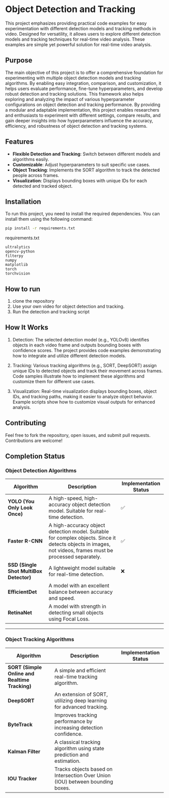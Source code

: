 # Object Detection and Tracking

This project emphasizes providing practical code examples for easy experimentation with different detection models and tracking methods in video. Designed for versatility, it allows users to explore different detection models and tracking techniques for real-time video analysis. These examples are simple yet powerful solution for real-time video analysis.

## Purpose
The main objective of this project is to offer a comprehensive foundation for experimenting with multiple object detection models and tracking algorithms. By enabling easy integration, comparison, and customization, it helps users evaluate performance, fine-tune hyperparameters, and develop robust detection and tracking solutions.
This framework also helps exploring and analyzing the impact of various hyperparameter configurations on object detection and tracking performance. By providing a modular and adaptable implementation, this project enables researchers and enthusiasts to experiment with different settings, compare results, and gain deeper insights into how hyperparameters influence the accuracy, efficiency, and robustness of object detection and tracking systems.

## Features
- **Flexible Detection and Tracking**: Switch between different models and algorithms easily.
- **Customizable**: Adjust hyperparameters to suit specific use cases.
- **Object Tracking**: Implements the SORT algorithm to track the detected people across frames.
- **Visualization**: Displays bounding boxes with unique IDs for each detected and tracked object.

## Installation

To run this project, you need to install the required dependencies. You can install them using the following command:

```bash
pip install -r requirements.txt
```
requirements.txt
```
ultralytics  
opencv-python  
filterpy  
numpy  
matplotlib  
torch  
torchvision  
```

## How to run

1. clone the repository
2. Use your own video for object detection and tracking.
3. Run the detection and tracking script

## How It Works
1. Detection: The selected detection model (e.g., YOLOv8) identifies objects in each video frame and outputs bounding boxes with confidence scores. The project provides code examples demonstrating how to integrate and utilize different detection models.

2. Tracking: Various tracking algorithms (e.g., SORT, DeepSORT) assign unique IDs to detected objects and track their movement across frames. Code samples illustrate how to implement these algorithms and customize them for different use cases.

3. Visualization: Real-time visualization displays bounding boxes, object IDs, and tracking paths, making it easier to analyze object behavior. Example scripts show how to customize visual outputs for enhanced analysis.

## Contributing
Feel free to fork the repository, open issues, and submit pull requests. Contributions are welcome!

## Completion Status
### **Object Detection Algorithms**  
| Algorithm | Description | Implementation Status |
|-----------|-------------|-----------------------|
| **YOLO (You Only Look Once)** | A high-speed, high-accuracy object detection model. Suitable for real-time detection. | ✅ |
| **Faster R-CNN** | A high-accuracy object detection model. Suitable for complex objects. Since it detects objects in images, not videos, frames must be processed separately. | ✅ |
| **SSD (Single Shot MultiBox Detector)** | A lightweight model suitable for real-time detection. | ❌ |
| **EfficientDet** | A model with an excellent balance between accuracy and speed. |  |
| **RetinaNet** | A model with strength in detecting small objects using Focal Loss. |  |

---

### **Object Tracking Algorithms**  
| Algorithm | Description | Implementation Status |
|-----------|-------------|-----------------------|
| **SORT (Simple Online and Realtime Tracking)** | A simple and efficient real-time tracking algorithm. |  |
| **DeepSORT** | An extension of SORT, utilizing deep learning for advanced tracking. |  |
| **ByteTrack** | Improves tracking performance by increasing detection confidence. |  |
| **Kalman Filter** | A classical tracking algorithm using state prediction and estimation. |  |
| **IOU Tracker** | Tracks objects based on Intersection Over Union (IOU) between bounding boxes. |  |
